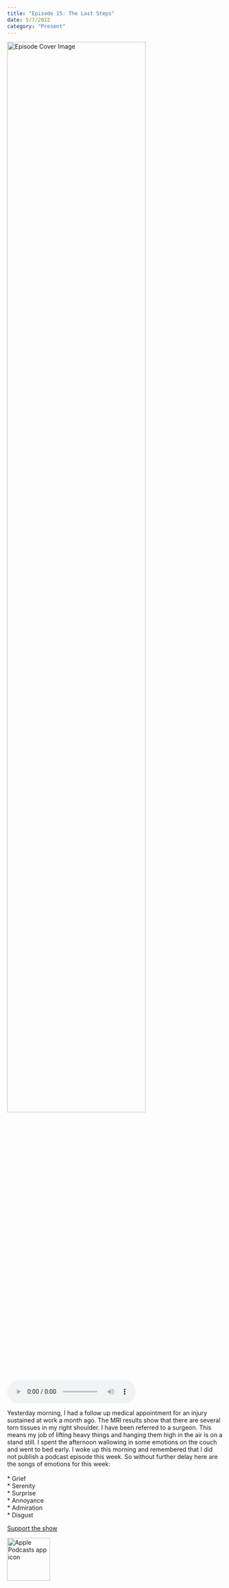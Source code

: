 ```yaml
---
title: "Episode 15: The Last Steps"
date: 5/7/2022
category: "Present"
---
```

<img src="https://artwork.captivate.fm/53f4e3f7-2398-41a9-8a51-ee8722daf6cd/60854458c4d1acdf4e1c2f79c4137142d85d78e379bdafbd69bd34c85f5819ad.jpg" alt="Episode Cover Image" width=80%/>
<audio controls>
  <source src="https://podcasts.captivate.fm/media/b83da175-6dc0-4fc3-9bdd-49e7d9a3b7ad/10575595-episode-15-the-last-steps.mp3" type="audio/mpeg">
  Your browser does not support the audio element.
</audio>

<p>Yesterday morning, I had a follow up medical appointment for an injury sustained at work a month ago. The MRI results show that there are several torn tissues in my right shoulder. I have been referred to a surgeon. This means my job of lifting heavy things and hanging them high in the air is on a stand still. I spent the afternoon wallowing in some emotions on the couch and went to bed early. I woke up this morning and remembered that I did not publish a podcast episode this week. So without further delay here are the songs of emotions for this week:<br/><br/>* Grief<br/>* Serenity<br/>* Surprise<br/>* Annoyance<br/>* Admiration<br/>* Disgust</p><a rel="payment" href="https://www.paypal.com/donate/?hosted_button_id=WX3GRUK5BHJLS">Support the show</a>

<a href="https://podcasts.apple.com/us/podcast/living-room-music/id1608791560?tscg=30200&itsct=podcast_box_appicon&ls=1&mttnsubad=1608791560" style="display: inline-block;"><img src="https://toolbox.marketingtools.apple.com/api/v2/badges/app-icon-podcasts/standard/en-us" alt="Apple Podcasts app icon" style="width: 100px; height: 100px; vertical-align: middle; object-fit: contain;" /></a>
    